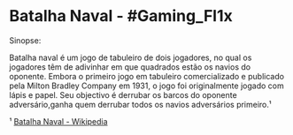 <p align="center">
  <img src="">
</p>

# Batalha Naval - #Gaming_Fl1x

Sinopse:

Batalha naval é um jogo de tabuleiro de dois jogadores, no qual os jogadores têm de adivinhar em que quadrados estão os navios do oponente. Embora o primeiro jogo em tabuleiro comercializado e publicado pela Milton Bradley Company em 1931, o jogo foi originalmente jogado com lápis e papel. Seu objectivo é derrubar os barcos do oponente adversário,ganha quem derrubar todos os navios adversários primeiro.¹

¹ [Batalha Naval - Wikipedia](https://pt.wikipedia.org/wiki/Batalha_naval_(jogo))
